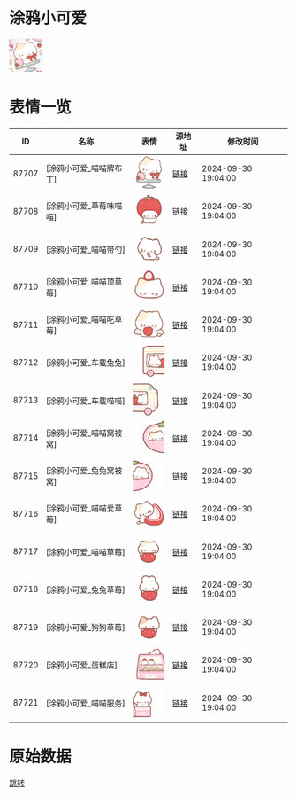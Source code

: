 # 涂鸦小可爱

<img src="./cover.png" height="60" alt="cover" />

# 表情一览

|ID|名称|表情|源地址|修改时间|
|----|----|----|----|----|
|87707|[涂鸦小可爱_喵喵牌布丁]|<img src="./pic/087707_%5B涂鸦小可爱_喵喵牌布丁%5D.png" height="60" alt="喵喵牌布丁"/>|[链接](https://i0.hdslb.com/bfs/garb/4ba437a981b98e657d8b947baa4c2b431abd3b00.png)|2024-09-30 19:04:00|
|87708|[涂鸦小可爱_草莓味喵喵]|<img src="./pic/087708_%5B涂鸦小可爱_草莓味喵喵%5D.png" height="60" alt="草莓味喵喵"/>|[链接](https://i0.hdslb.com/bfs/garb/903296fc7cfeccf73d1c54dab1bc2b3349ee5ac6.png)|2024-09-30 19:04:00|
|87709|[涂鸦小可爱_喵喵带勺]|<img src="./pic/087709_%5B涂鸦小可爱_喵喵带勺%5D.png" height="60" alt="喵喵带勺"/>|[链接](https://i0.hdslb.com/bfs/garb/67b3d628227fa674772679b6b8acc05c5dc74bc9.png)|2024-09-30 19:04:00|
|87710|[涂鸦小可爱_喵喵顶草莓]|<img src="./pic/087710_%5B涂鸦小可爱_喵喵顶草莓%5D.png" height="60" alt="喵喵顶草莓"/>|[链接](https://i0.hdslb.com/bfs/garb/4e4181eea751c292e2917523e0b95f7e21d8659b.png)|2024-09-30 19:04:00|
|87711|[涂鸦小可爱_喵喵吃草莓]|<img src="./pic/087711_%5B涂鸦小可爱_喵喵吃草莓%5D.png" height="60" alt="喵喵吃草莓"/>|[链接](https://i0.hdslb.com/bfs/garb/3314ec0fdca04ecf7f4c5aacc5d35bf70f82dfb6.png)|2024-09-30 19:04:00|
|87712|[涂鸦小可爱_车载兔兔]|<img src="./pic/087712_%5B涂鸦小可爱_车载兔兔%5D.png" height="60" alt="车载兔兔"/>|[链接](https://i0.hdslb.com/bfs/garb/1a87cb607c79d73b94d2d94bb5beb778b6f8a087.png)|2024-09-30 19:04:00|
|87713|[涂鸦小可爱_车载喵喵]|<img src="./pic/087713_%5B涂鸦小可爱_车载喵喵%5D.png" height="60" alt="车载喵喵"/>|[链接](https://i0.hdslb.com/bfs/garb/2a658b5329ba72772bd41655e76b1dba71826f8e.png)|2024-09-30 19:04:00|
|87714|[涂鸦小可爱_喵喵窝被窝]|<img src="./pic/087714_%5B涂鸦小可爱_喵喵窝被窝%5D.png" height="60" alt="喵喵窝被窝"/>|[链接](https://i0.hdslb.com/bfs/garb/fd1d31d50365336c5f5aed0848a9d3ab668636ab.png)|2024-09-30 19:04:00|
|87715|[涂鸦小可爱_兔兔窝被窝]|<img src="./pic/087715_%5B涂鸦小可爱_兔兔窝被窝%5D.png" height="60" alt="兔兔窝被窝"/>|[链接](https://i0.hdslb.com/bfs/garb/5038086f8473f934fe8c90c6505337481151d6ca.png)|2024-09-30 19:04:00|
|87716|[涂鸦小可爱_喵喵爱草莓]|<img src="./pic/087716_%5B涂鸦小可爱_喵喵爱草莓%5D.png" height="60" alt="喵喵爱草莓"/>|[链接](https://i0.hdslb.com/bfs/garb/d92f454a6d0e22a4194877f6842282bd0953237a.png)|2024-09-30 19:04:00|
|87717|[涂鸦小可爱_喵喵草莓]|<img src="./pic/087717_%5B涂鸦小可爱_喵喵草莓%5D.png" height="60" alt="喵喵草莓"/>|[链接](https://i0.hdslb.com/bfs/garb/807f2e7b8410e9808ddfa8e7132e278cdc9d42c4.png)|2024-09-30 19:04:00|
|87718|[涂鸦小可爱_兔兔草莓]|<img src="./pic/087718_%5B涂鸦小可爱_兔兔草莓%5D.png" height="60" alt="兔兔草莓"/>|[链接](https://i0.hdslb.com/bfs/garb/a851b024ddbc60b8d6c7cdbc4fb63be50b3c5846.png)|2024-09-30 19:04:00|
|87719|[涂鸦小可爱_狗狗草莓]|<img src="./pic/087719_%5B涂鸦小可爱_狗狗草莓%5D.png" height="60" alt="狗狗草莓"/>|[链接](https://i0.hdslb.com/bfs/garb/4b2b784c6b657d6bb57186418dbb420ffe233859.png)|2024-09-30 19:04:00|
|87720|[涂鸦小可爱_蛋糕店]|<img src="./pic/087720_%5B涂鸦小可爱_蛋糕店%5D.png" height="60" alt="蛋糕店"/>|[链接](https://i0.hdslb.com/bfs/garb/4606755ba64a4744cbc2d8b49d001bbecea9fdde.png)|2024-09-30 19:04:00|
|87721|[涂鸦小可爱_喵喵服务]|<img src="./pic/087721_%5B涂鸦小可爱_喵喵服务%5D.png" height="60" alt="喵喵服务"/>|[链接](https://i0.hdslb.com/bfs/garb/e202a42e9b00bbe21acf86edb758d51965199325.png)|2024-09-30 19:04:00|

# 原始数据

[跳转](./raw.json)

